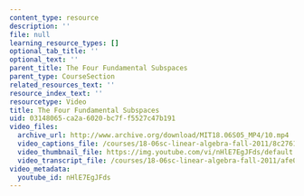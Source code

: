 ```yaml
---
content_type: resource
description: ''
file: null
learning_resource_types: []
optional_tab_title: ''
optional_text: ''
parent_title: The Four Fundamental Subspaces
parent_type: CourseSection
related_resources_text: ''
resource_index_text: ''
resourcetype: Video
title: The Four Fundamental Subspaces
uid: 03148065-ca2a-6020-bc7f-f5527c47b191
video_files:
  archive_url: http://www.archive.org/download/MIT18.06S05_MP4/10.mp4
  video_captions_file: /courses/18-06sc-linear-algebra-fall-2011/8c2761c8fcb15bfaa495487f7b8a4bba_nHlE7EgJFds.vtt
  video_thumbnail_file: https://img.youtube.com/vi/nHlE7EgJFds/default.jpg
  video_transcript_file: /courses/18-06sc-linear-algebra-fall-2011/afe0e43e133e663fbea3a48fb8372bfa_nHlE7EgJFds.pdf
video_metadata:
  youtube_id: nHlE7EgJFds
---
```

